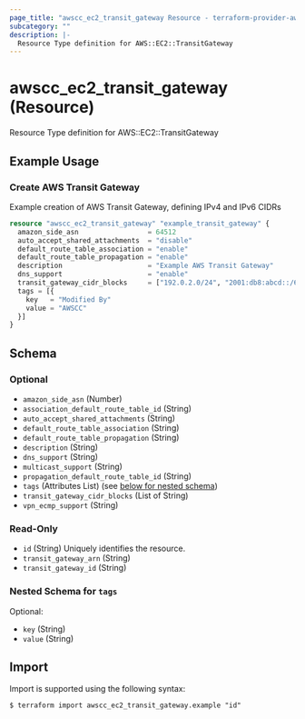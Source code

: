 ```yaml
---
page_title: "awscc_ec2_transit_gateway Resource - terraform-provider-awscc"
subcategory: ""
description: |-
  Resource Type definition for AWS::EC2::TransitGateway
---
```


# awscc_ec2_transit_gateway (Resource)

Resource Type definition for AWS::EC2::TransitGateway

## Example Usage

### Create AWS Transit Gateway
Example creation of AWS Transit Gateway, defining IPv4 and IPv6 CIDRs
```terraform
resource "awscc_ec2_transit_gateway" "example_transit_gateway" {
  amazon_side_asn                 = 64512
  auto_accept_shared_attachments  = "disable"
  default_route_table_association = "enable"
  default_route_table_propagation = "enable"
  description                     = "Example AWS Transit Gateway"
  dns_support                     = "enable"
  transit_gateway_cidr_blocks     = ["192.0.2.0/24", "2001:db8:abcd::/64"]
  tags = [{
    key   = "Modified By"
    value = "AWSCC"
  }]
}
```


<!-- schema generated by tfplugindocs -->
## Schema

### Optional

- `amazon_side_asn` (Number)
- `association_default_route_table_id` (String)
- `auto_accept_shared_attachments` (String)
- `default_route_table_association` (String)
- `default_route_table_propagation` (String)
- `description` (String)
- `dns_support` (String)
- `multicast_support` (String)
- `propagation_default_route_table_id` (String)
- `tags` (Attributes List) (see [below for nested schema](#nestedatt--tags))
- `transit_gateway_cidr_blocks` (List of String)
- `vpn_ecmp_support` (String)

### Read-Only

- `id` (String) Uniquely identifies the resource.
- `transit_gateway_arn` (String)
- `transit_gateway_id` (String)

<a id="nestedatt--tags"></a>
### Nested Schema for `tags`

Optional:

- `key` (String)
- `value` (String)

## Import

Import is supported using the following syntax:

```shell
$ terraform import awscc_ec2_transit_gateway.example "id"
```